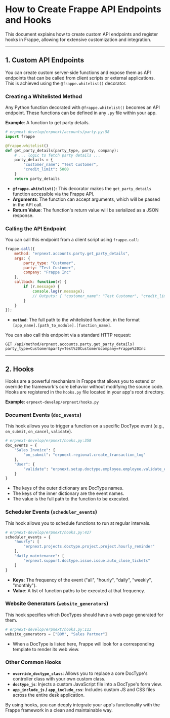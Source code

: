 # How to Create Frappe API Endpoints and Hooks

This document explains how to create custom API endpoints and register hooks in Frappe, allowing for extensive customization and integration.

---

## 1. Custom API Endpoints

You can create custom server-side functions and expose them as API endpoints that can be called from client scripts or external applications. This is achieved using the `@frappe.whitelist()` decorator.

### Creating a Whitelisted Method

Any Python function decorated with `@frappe.whitelist()` becomes an API endpoint. These functions can be defined in any `.py` file within your app.

**Example**: A function to get party details.

```python
# erpnext-develop/erpnext/accounts/party.py:58
import frappe

@frappe.whitelist()
def get_party_details(party_type, party, company):
    # ... logic to fetch party details ...
    party_details = {
        "customer_name": "Test Customer",
        "credit_limit": 5000
    }
    return party_details
```

- **`@frappe.whitelist()`**: This decorator makes the `get_party_details` function accessible via the Frappe API.
- **Arguments**: The function can accept arguments, which will be passed in the API call.
- **Return Value**: The function's return value will be serialized as a JSON response.

### Calling the API Endpoint

You can call this endpoint from a client script using `frappe.call`:

```javascript
frappe.call({
    method: "erpnext.accounts.party.get_party_details",
    args: {
        party_type: "Customer",
        party: "Test Customer",
        company: "Frappe Inc"
    },
    callback: function(r) {
        if (r.message) {
            console.log(r.message);
            // Outputs: { "customer_name": "Test Customer", "credit_limit": 5000 }
        }
    }
});
```

- **`method`**: The full path to the whitelisted function, in the format `[app_name].[path_to_module].[function_name]`.

You can also call this endpoint via a standard HTTP request:

`GET /api/method/erpnext.accounts.party.get_party_details?party_type=Customer&party=Test%20Customer&company=Frappe%20Inc`

---

## 2. Hooks

Hooks are a powerful mechanism in Frappe that allows you to extend or override the framework's core behavior without modifying the source code. Hooks are registered in the `hooks.py` file located in your app's root directory.

**Example**: `erpnext-develop/erpnext/hooks.py`

### Document Events (`doc_events`)

This hook allows you to trigger a function on a specific DocType event (e.g., `on_submit`, `on_cancel`, `validate`).

```python
# erpnext-develop/erpnext/hooks.py:358
doc_events = {
    "Sales Invoice": {
        "on_submit": "erpnext.regional.create_transaction_log"
    },
    "User": {
        "validate": "erpnext.setup.doctype.employee.employee.validate_employee_role"
    }
}
```

- The keys of the outer dictionary are DocType names.
- The keys of the inner dictionary are the event names.
- The value is the full path to the function to be executed.

### Scheduler Events (`scheduler_events`)

This hook allows you to schedule functions to run at regular intervals.

```python
# erpnext-develop/erpnext/hooks.py:427
scheduler_events = {
    "hourly": [
        "erpnext.projects.doctype.project.project.hourly_reminder"
    ],
    "daily_maintenance": [
        "erpnext.support.doctype.issue.issue.auto_close_tickets"
    ]
}
```

- **Keys**: The frequency of the event ("all", "hourly", "daily", "weekly", "monthly").
- **Value**: A list of function paths to be executed at that frequency.

### Website Generators (`website_generators`)

This hook specifies which DocTypes should have a web page generated for them.

```python
# erpnext-develop/erpnext/hooks.py:113
website_generators = ["BOM", "Sales Partner"]
```

- When a DocType is listed here, Frappe will look for a corresponding template to render its web view.

### Other Common Hooks

- **`override_doctype_class`**: Allows you to replace a core DocType's controller class with your own custom class.
- **`doctype_js`**: Injects a custom JavaScript file into a DocType's form view.
- **`app_include_js` / `app_include_css`**: Includes custom JS and CSS files across the entire desk application.

By using hooks, you can deeply integrate your app's functionality with the Frappe framework in a clean and maintainable way.